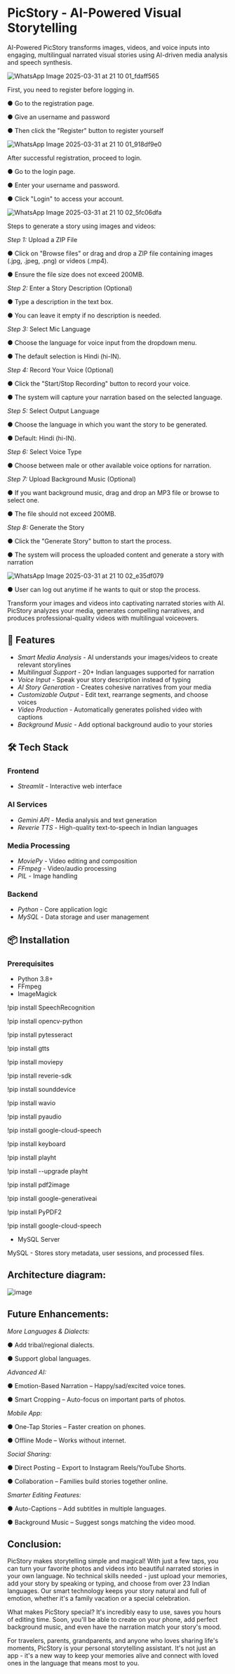 # PicStory - AI-Powered Visual Storytelling

AI-Powered PicStory transforms images, videos, and voice inputs into engaging, multilingual narrated visual stories using AI-driven media analysis and speech synthesis.

![WhatsApp Image 2025-03-31 at 21 10 01_fdaff565](https://github.com/user-attachments/assets/1e6e81ff-f7a8-4971-92e3-124ffa6748ab)

First, you need to register before logging in.

● Go to the registration page.

● Give an username and password

● Then click the "Register" button to register yourself

![WhatsApp Image 2025-03-31 at 21 10 01_918df9e0](https://github.com/user-attachments/assets/28bb3e65-fafd-4eda-93cd-373c13faab77)

After successful registration, proceed to login.

● Go to the login page.

● Enter your username and password.

● Click "Login" to access your account.

![WhatsApp Image 2025-03-31 at 21 10 02_5fc06dfa](https://github.com/user-attachments/assets/634ae45a-dd03-4ef1-9c07-7743348a8a64)

Steps to generate a story using images and videos: 

*Step 1:* Upload a ZIP File

 ● Click on "Browse files" or drag and drop a ZIP file containing images (.jpg, .jpeg, .png) or videos (.mp4). 
 
● Ensure the file size does not exceed 200MB. 

*Step 2:* Enter a Story Description (Optional) 

● Type a description in the text box. 

● You can leave it empty if no description is needed. 

*Step 3:* Select Mic Language 

● Choose the language for voice input from the dropdown menu. 

● The default selection is Hindi (hi-IN). 

*Step 4:* Record Your Voice (Optional) 

● Click the "Start/Stop Recording" button to record your voice.

● The system will capture your narration based on the selected language.

 *Step 5:* Select Output Language
 
 ● Choose the language in which you want the story to be generated. 
 
● Default: Hindi (hi-IN). 

*Step 6:* Select Voice Type

● Choose between male or other available voice options for narration. 

*Step 7:* Upload Background Music (Optional) 

● If you want background music, drag and drop an MP3 file or browse to select one. 

● The file should not exceed 200MB. 

*Step 8:* Generate the Story 

● Click the "Generate Story" button to start the process. 

● The system will process the uploaded content and generate a story with narration



![WhatsApp Image 2025-03-31 at 21 10 02_e35df079](https://github.com/user-attachments/assets/7dc5dac6-d8c2-485d-ad06-8331ee02f58b)

● User can log out anytime if he wants to quit or stop the process.


Transform your images and videos into captivating narrated stories with AI. PicStory analyzes your media, generates compelling narratives, and produces professional-quality videos with multilingual voiceovers.


## 🌟 Features

- *Smart Media Analysis* - AI understands your images/videos to create relevant storylines
- *Multilingual Support* - 20+ Indian languages supported for narration
- *Voice Input* - Speak your story description instead of typing
- *AI Story Generation* - Creates cohesive narratives from your media
- *Customizable Output* - Edit text, rearrange segments, and choose voices
- *Video Production* - Automatically generates polished video with captions
- *Background Music* - Add optional background audio to your stories


## 🛠 Tech Stack

### Frontend
- *Streamlit* - Interactive web interface

### AI Services
- *Gemini API* - Media analysis and text generation
- *Reverie TTS* - High-quality text-to-speech in Indian languages

### Media Processing
- *MoviePy* - Video editing and composition
- *FFmpeg* - Video/audio processing
- *PIL* - Image handling

### Backend
- *Python* - Core application logic
- *MySQL* - Data storage and user management


## 📦 Installation

### Prerequisites
- Python 3.8+
- FFmpeg
- ImageMagick
  
!pip install SpeechRecognition

!pip install opencv-python

!pip install pytesseract

!pip install gtts

!pip install moviepy

!pip install reverie-sdk

!pip install sounddevice

!pip install wavio

!pip install pyaudio

!pip install google-cloud-speech

!pip install keyboard

!pip install playht

!pip install --upgrade playht

!pip install pdf2image

!pip install google-generativeai

!pip install PyPDF2

!pip install google-cloud-speech

- MySQL Server

MySQL - Stores story metadata, user sessions, and processed files.


## Architecture diagram:

![image](https://github.com/user-attachments/assets/0fa1a424-a71c-47dc-bb6d-f8fd7756bb39)



## Future Enhancements:

*More Languages & Dialects:*

● Add tribal/regional dialects.

● Support global languages.

*Advanced AI:*

● Emotion-Based Narration – Happy/sad/excited voice tones.

● Smart Cropping – Auto-focus on important parts of photos.

 *Mobile App:*
 
● One-Tap Stories – Faster creation on phones.

● Offline Mode – Works without internet.

*Social Sharing:*

● Direct Posting – Export to Instagram Reels/YouTube Shorts.

● Collaboration – Families build stories together online.

*Smarter Editing Features:*

● Auto-Captions – Add subtitles in multiple languages.

● Background Music – Suggest songs matching the video mood.


## Conclusion:

PicStory makes storytelling simple and magical! With just a few taps, you can turn your favorite photos and videos into beautiful narrated stories in your own language. No technical skills needed - just upload your memories, add your story by speaking or typing, and choose from over 23 Indian languages. Our smart technology keeps your story natural and full of emotion, whether it's a family vacation or a special celebration.


What makes PicStory special? It's incredibly easy to use, saves you hours of editing time. Soon, you'll be able to create on your phone, add perfect background music, and even have the narration match your story's mood.


For travelers, parents, grandparents, and anyone who loves sharing life's moments, PicStory is your personal storytelling assistant. It's not just an app - it's a new way to keep your memories alive and connect with loved ones in the language that means most to you.
